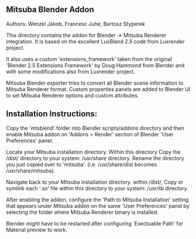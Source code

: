 Mitsuba Blender Addon
---------------------

Authors:
Wenzel Jakob, Francesc Juhé, Bartosz Styperek

This directory contains the addon for Blender -> Mitsuba Renderer
integration. It is based on the excellent LuxBlend 2.5 code from
Luxrender project.

It also uses a custom 'extensions_framework' taken from the original
'Blender 2.5 Extensions Framework' by Doug Hammond from Blender and
with some modifications also from Luxrender project.

Mitsuba Blender exporter tries to convert all Blender scene information
to Mitsuba Renderer format. Custom properties panels are added to
Blender UI to set Mitsuba Renderer options and custom attributes.


Installation Instructions:
--------------------------

Copy the 'mtsblend' folder into Blender scripts/addons directory and
then enable Mitsuba addon on 'Addons > Render' section of Blender
'User Preferences' panel.

Locate your Mitsuba installation directory. Within this directory Copy the /dist/ directory to your system: /usr/share directory. Rename the directory you just copied over to 'mitsuba'. (i.e. /usr/share/dist becomes /usr/share/mitsuba).

Navigate back to your Mitsuba installation directory. within /dist/, Copy or symlink each '.so' file within this directory to your system: /usr/lib directory.

After enabling the addon, configure the 'Path to Mitsuba Installation'
setting that appears under Mitsuba addon on the same 'User Preferences'
panel by selecting the folder where Mitsuba Renderer binary is installed.

Blender might have to be restarted after configuring 'Exectuable Path'
for Material preview to work.
